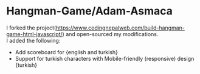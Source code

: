 # Hangman-Game/Adam-Asmaca  
I forked the project(https://www.codingnepalweb.com/build-hangman-game-html-javascript/) and open-sourced my modifications.  
I added the following:  
- Add scoreboard for {english and turkish}
- Support for turkish characters with Mobile-friendly (responsive) design {turkish}
